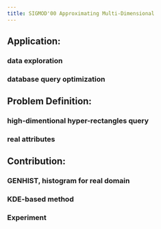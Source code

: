 ```yaml
---
title: SIGMOD'00 Approximating Multi-Dimensional
---
```


## Application:
### data exploration
### database query optimization
## Problem Definition:
### high-dimentional hyper-rectangles query
### real attributes
## Contribution:
### GENHIST, histogram for real domain
### KDE-based method
### Experiment
